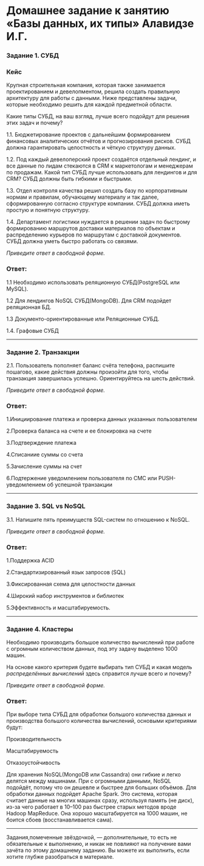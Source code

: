 # Домашнее задание к занятию «Базы данных, их типы» Алавидзе И.Г.


### Задание 1. СУБД

### Кейс
Крупная строительная компания, которая также занимается проектированием и девелопментом, решила создать 
правильную архитектуру для работы с данными. Ниже представлены задачи, которые необходимо решить для
каждой предметной области. 

Какие типы СУБД, на ваш взгляд, лучше всего подойдут для решения этих задач и почему? 
 
1.1. Бюджетирование проектов с дальнейшим формированием финансовых аналитических отчётов и прогнозирования рисков.
СУБД должна гарантировать целостность и чёткую структуру данных.


1.2. Под каждый девелоперский проект создаётся отдельный лендинг, и все данные по лидам стекаются в CRM к 
маркетологам и менеджерам по продажам. Какой тип СУБД лучше использовать для лендингов и для CRM? 
СУБД должны быть гибкими и быстрыми.


1.3. Отдел контроля качества решил создать базу по корпоративным нормам и правилам, обучающему материалу 
и так далее, сформированную согласно структуре компании. СУБД должна иметь простую и понятную структуру.


1.4. Департамент логистики нуждается в решении задач по быстрому формированию маршрутов доставки материалов 
по объектам и распределению курьеров по маршрутам с доставкой документов. СУБД должна уметь быстро работать
со связями.


*Приведите ответ в свободной форме.*

### Ответ:
 
 1.1 Необходимо использовать реляционную СУБД(PostgreSQL или MySQL). 

 1.2 Для лендингов NoSQL СУБД(MongoDB).
Для CRM подойдет реляционная БД.

 1.3 Документо-ориентированные или Реляционные СУБД.

 1.4. Графовые СУБД


---

### Задание 2. Транзакции

2.1. Пользователь пополняет баланс счёта телефона, распишите пошагово, какие действия должны произойти для того, чтобы 
транзакция завершилась успешно. Ориентируйтесь на шесть действий.


*Приведите ответ в свободной форме.*

### Ответ:
 1.Инициирование платежа и проверка данных указанных пользователем
 
 2.Проверка баланса на счете и ее блокировка на счете
 
 3.Подтверждение платежа
 
 4.Списаниие суммы со счета
 
 5.Зачисление суммы на счет
 
 6.Подтержение уведомлением пользователя по СМС или PUSH-уведомлением об успешной транзакции


---

### Задание 3. SQL vs NoSQL

3.1. Напишите пять преимуществ SQL-систем по отношению к NoSQL. 


*Приведите ответ в свободной форме.*

### Ответ:
1.Поддержка ACID

2.Стандартизированный язык запросов (SQL)

3.Фиксированная схема для целостности данных

4.Широкий набор инструментов и библиотек

5.Эффективность и масштабируемость.

---

### Задание 4. Кластеры

Необходимо производить большое количество вычислений при работе с огромным количеством данных, под эту задачу 
выделено 1000 машин. 

На основе какого критерия будете выбирать тип СУБД и какая модель *распределённых вычислений* 
здесь справится лучше всего и почему?

*Приведите ответ в свободной форме.*

### Ответ:
При выборе типа СУБД для обработки большого количества данных и производства большого количества вычислений, основыми критериями будут:

Производительность

Масштабируемость

Отказоустойчивость

Для хранения NoSQL(MongoDB или Cassandra) они гибкие и легко делятся между машинами. При с огромными данными, NoSQL подойдёт, потому что он дешевле и быстрее для больших объёмов.
Для обработки данных подойдет Apache Spark. Это система, которая считает данные на многих машинах сразу, используя память (не диск), из-за чего работает в 10–100 раз быстрее старых методов вроде Hadoop MapReduce. Она хорошо масштабируется на 1000 машин, не боится сбоев (восстанавливается сама).



---

Задания,помеченные звёздочкой, — дополнительные, то есть не обязательные к выполнению, и никак не повлияют на получение вами зачёта по этому домашнему заданию. Вы можете их выполнить, если хотите глубже разобраться в материале.

